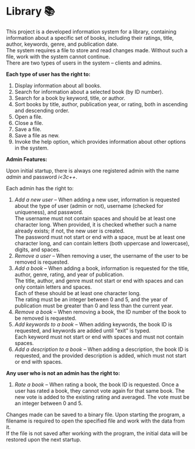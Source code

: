 # Library 📚

This project is a developed information system for a library, containing information about a specific set of books, including their ratings, title, author, keywords, genre, and publication date.     
The system requires a file to store and read changes made. Without such a file, work with the system cannot continue.    
There are two types of users in the system – clients and admins.<br>

**Each type of user has the right to:**

1. Display information about all books.
2. Search for information about a selected book (by ID number).
3. Search for a book by keyword, title, or author.
4. Sort books by title, author, publication year, or rating, both in ascending and descending order.
5. Open a file.
6. Close a file.
7. Save a file.
8. Save a file as new.
9. Invoke the help option, which provides information about other options in the system.<br>

**Admin Features:**

Upon initial startup, there is always one registered admin with the name *admin* and password *i<3c++*.

Each admin has the right to:

1. *Add a new user* – When adding a new user, information is requested about the type of user (admin or not), username (checked for uniqueness), and password.    
The username must not contain spaces and should be at least one character long. When provided, it is checked whether such a name already exists; if not, the new user is created.    
The password must not start or end with a space, must be at least one character long, and can contain letters (both uppercase and lowercase), digits, and spaces.    
3. *Remove a user* – When removing a user, the username of the user to be removed is requested.
4. *Add a book* – When adding a book, information is requested for the title, author, genre, rating, and year of publication.    
The title, author, and genre must not start or end with spaces and can only contain letters and spaces.    
Each of these should be at least one character long.    
The rating must be an integer between 0 and 5, and the year of publication must be greater than 0 and less than the current year.
6. *Remove a book* – When removing a book, the ID number of the book to be removed is requested.
7. *Add keywords to a book* – When adding keywords, the book ID is requested, and keywords are added until "exit" is typed.    
Each keyword must not start or end with spaces and must not contain spaces.
9. *Add a description to a book* – When adding a description, the book ID is requested, and the provided description is added, which must not start or end with spaces.<br>

**Any user who is not an admin has the right to:**

1. *Rate a book* – When rating a book, the book ID is requested. Once a user has rated a book, they cannot vote again for that same book.
The new vote is added to the existing rating and averaged. The vote must be an integer between 0 and 5.

Changes made can be saved to a binary file. Upon starting the program, a filename is required to open the specified file and work with the data from it.     
If the file is not saved after working with the program, the initial data will be restored upon the next startup.
